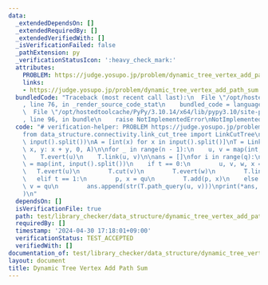 ```yaml
---
data:
  _extendedDependsOn: []
  _extendedRequiredBy: []
  _extendedVerifiedWith: []
  _isVerificationFailed: false
  _pathExtension: py
  _verificationStatusIcon: ':heavy_check_mark:'
  attributes:
    PROBLEM: https://judge.yosupo.jp/problem/dynamic_tree_vertex_add_path_sum
    links:
    - https://judge.yosupo.jp/problem/dynamic_tree_vertex_add_path_sum
  bundledCode: "Traceback (most recent call last):\n  File \"/opt/hostedtoolcache/PyPy/3.10.14/x64/lib/pypy3.10/site-packages/onlinejudge_verify/documentation/build.py\"\
    , line 76, in _render_source_code_stat\n    bundled_code = language.bundle(\n\
    \  File \"/opt/hostedtoolcache/PyPy/3.10.14/x64/lib/pypy3.10/site-packages/onlinejudge_verify/languages/python.py\"\
    , line 96, in bundle\n    raise NotImplementedError\nNotImplementedError\n"
  code: "# verification-helper: PROBLEM https://judge.yosupo.jp/problem/dynamic_tree_vertex_add_path_sum\n\
    from data_structure.connectivity.link_cut_tree import LinkCutTree\n\nn, q = map(int,\
    \ input().split())\nA = [int(x) for x in input().split()]\nT = LinkCutTree(lambda\
    \ x, y: x + y, 0, A)\n\nfor _ in range(n - 1):\n    u, v = map(int, input().split())\n\
    \    T.evert(u)\n    T.link(u, v)\n\nans = []\nfor i in range(q):\n    t, *qu\
    \ = map(int, input().split())\n    if t == 0:\n        u, v, w, x = qu\n     \
    \   T.evert(u)\n        T.cut(v)\n        T.evert(w)\n        T.link(w, x)\n \
    \   elif t == 1:\n        p, x = qu\n        T.add(p, x)\n    else:\n        u,\
    \ v = qu\n        ans.append(str(T.path_query(u, v)))\nprint(*ans, sep=\"\\n\"\
    )\n"
  dependsOn: []
  isVerificationFile: true
  path: test/library_checker/data_structure/dynamic_tree_vertex_add_path_sum.test.py
  requiredBy: []
  timestamp: '2024-04-30 17:18:01+09:00'
  verificationStatus: TEST_ACCEPTED
  verifiedWith: []
documentation_of: test/library_checker/data_structure/dynamic_tree_vertex_add_path_sum.test.py
layout: document
title: Dynamic Tree Vertex Add Path Sum
---
```

